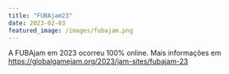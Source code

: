 ```yaml
---
title: "FUBAjam23"
date: 2023-02-03
featured_image: /images/fubajam.png
---
```


A FUBAjam em 2023 ocorreu 100% online. Mais informações em <https://globalgamejam.org/2023/jam-sites/fubajam-23>

